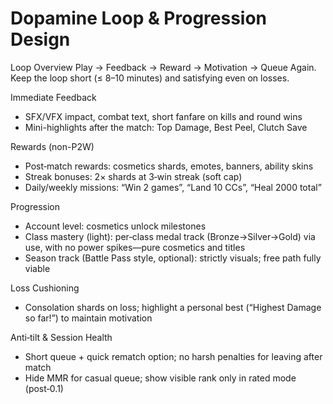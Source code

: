 # Dopamine Loop & Progression Design

Loop Overview
Play → Feedback → Reward → Motivation → Queue Again. Keep the loop short (≤ 8–10 minutes) and satisfying even on losses.

Immediate Feedback
- SFX/VFX impact, combat text, short fanfare on kills and round wins
- Mini-highlights after the match: Top Damage, Best Peel, Clutch Save

Rewards (non-P2W)
- Post‑match rewards: cosmetics shards, emotes, banners, ability skins
- Streak bonuses: 2× shards at 3‑win streak (soft cap)
- Daily/weekly missions: “Win 2 games”, “Land 10 CCs”, “Heal 2000 total”

Progression
- Account level: cosmetics unlock milestones
- Class mastery (light): per‑class medal track (Bronze→Silver→Gold) via use, with no power spikes—pure cosmetics and titles
- Season track (Battle Pass style, optional): strictly visuals; free path fully viable

Loss Cushioning
- Consolation shards on loss; highlight a personal best (“Highest Damage so far!”) to maintain motivation

Anti‑tilt & Session Health
- Short queue + quick rematch option; no harsh penalties for leaving after match
- Hide MMR for casual queue; show visible rank only in rated mode (post‑0.1)
